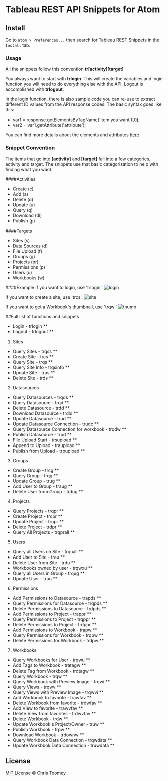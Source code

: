 # Tableau REST API Snippets for Atom

## Install
Go to `atom > Preferences...` then search for Tableau REST Snippets in the `Install` tab.

### Usage
All the snippets follow this convention
**tr[activity][target]**

You always want to start with **trlogin**. This will create the variables and login function you will need to do everything else with the API. Logout is accomplished with **trlogout**.

In the login function, there is also sample code you can re-use to extract different ID values from the API response codes. The basic syntax goes like this:

- var1 = response.getElementsByTagName('item you want')[0];
- var2 = var1.getAttribute('attribute');

You can find more details about the elements and attributes [here](http://onlinehelp.tableau.com/current/api/rest_api/en-us/help.htm#REST/rest_api_ref.htm#API_Reference%3FTocPath%3DAPI%2520Reference%7C_____0)

### Snippet Convention
The items that go into **[activity]** and **[target]** fall into a few categories, activity and target. The snippets use that basic categorization to help with finding what you want.

####Activities
- Create (c)
- Add (a)
- Delete (d)
- Update (u)
- Query (q)
- Download (dl)
- Publish (p)

####Targets
- Sites (s)
- Data Sources (d)
- File Upload (f)
- Groups (g)
- Projects (pr)
- Permissions (p)
- Users (u)
- Workbooks (w)

####Example
If you want to login, use 'trlogin'.
![login](https://github.com/cmtoomey/TableauRESTJS/blob/master/login.gif?raw=true)

If you want to create a site, use 'trcs'.
![site](https://github.com/cmtoomey/TableauRESTJS/blob/master/createsite.gif?raw=true)

If you want to get a Workbook's thumbnail, use 'trqwi'
![thumb](https://github.com/cmtoomey/TableauRESTJS/blob/master/queryimage.gif?raw=true)

##Full list of functions and snippets
- Login - trlogin **
- Logout - trlogout **
1. Sites
  * Query Sites - trqss **
  * Create Site - trcs **
  * Query Site - trqs **
  * Query Site Info - trqsinfo **
  * Update Site - trus **
  * Delete Site - trds **
2. Datasources
  * Query Datasources - trqds **
  * Query Datasource - trqd **
  * Delete Datasource - trdd **
  * Download Datasource - trdld **
  * Update Datasource - trud **
  * Update Datasource Connection - trudc **
  * Query Datasource Connection for workbook - trqdw **
  * Publish Datasource - trpd **
  * File Upload Start - trsupload **
  * Append to Upload - traupload **
  * Publish from Upload - trpupload **
3. Groups
  * Create Group - trcg **
  * Query Group - trqg **
  * Update Group - trug **
  * Add User to Group - traug **
  * Delete User from Group - trdug **
4. Projects
  * Query Projects - trqpr **
  * Create Project - trcpr **
  * Update Project - trupr **
  * Delete Project - trdpr **
  * Query All Projects - trqprall **
5. Users
  * Query all Users on Site - trquall **
  * Add User to Site - trau **
  * Delete User from Site - trdu **
  * Workbooks owned by user - trqwxu **
  * Query all Users in Group - trqug **
  * Update User - truu **
6. Permissions
  * Add Permissions to Datasource - trapds **
  * Query Permissions for Datasource - trqpds **
  * Delete Permissions to Datasource - trdpds **
  * Add Permissions to Project - trappr **
  * Query Permissions to Project - trqppr **
  * Delete Permissions to Project - trdppr **
  * Add Permissions to Workbook - trapw **
  * Query Permissions for Workbook - trqpw **
  * Delete Permissions for Workbook - trdpw **
7. Workbooks
  * Query Workbooks for User - trqwu **
  * Add Tags to Workbook - tratagw **
  * Delete Tag from Workbook - trdtagw **
  * Query Workbook - trqw **
  * Query Workbook with Preview Image - trqwi **
  * Query Views - trqwv **
  * Query Views with Preview Image - trqwvi **
  * Add Workbook to favorite - trawfav **
  * Delete Workbook from favorite - trdwfav **
  * Add View to favorite - trawvfav **
  * Delete View from favorites - trdwvfav **
  * Delete Workbook - trdw **
  * Update Workbook's Project/Owner - truw **
  * Publish Workbook - trpw **
  * Download Workbook - trdownw **
  * Query Workbook Data Connection - trqwdata **
  * Update Workbbok Data Connection - truwdata **


## License

[MIT License](http://cmtoomey.mit-license.org/) © Chris Toomey
